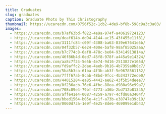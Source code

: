 ```yaml
---
title: Graduates
slug: graduates
caption: Graduate Photo by This Christography
thumbnail: https://ucarecdn.com/0756f52c-1cb2-4de9-bf8b-598c9a3c3a03/
images:
  - https://ucarecdn.com/b7af63bd-f822-4e9a-974f-a40619724123/
  - https://ucarecdn.com/deaf614b-dd94-4144-ac15-43f455e11f81/
  - https://ucarecdn.com/3111fc84-c09f-4308-ba63-839e67641e5b/
  - https://ucarecdn.com/04f32b57-6e24-400e-baf8-98af85025aaa/
  - https://ucarecdn.com/b7c774c8-6af8-478c-be04-93414913814a/
  - https://ucarecdn.com/46f86b4d-0ed7-45f8-978f-a445a9e14324/
  - https://ucarecdn.com/aa8c7f24-5e5b-4e74-9d16-2513827e165d/
  - https://ucarecdn.com/fd9affc2-2dae-4aeb-9b16-4b7359a0b8c7/
  - https://ucarecdn.com/5ba5b3ca-61ba-4f3b-ab3f-5e9678561152/
  - https://ucarecdn.com/7fff67a5-8cab-48bd-9fcc-4b343772ede0/
  - https://ucarecdn.com/44015284-ea85-4442-ae62-43f5b54deee7/
  - https://ucarecdn.com/0f236acb-76e6-4fbc-88ea-d980a96e99a7/
  - https://ucarecdn.com/708c09e4-79bf-4773-a36b-2bd712b81345/
  - https://ucarecdn.com/affe41e4-0087-4259-a797-4cfd80a3404f/
  - https://ucarecdn.com/bbed1564-b05e-4c1f-a73b-e38747e39c19/
  - https://ucarecdn.com/0060d73a-1e9f-4e25-8de6-469099e1db43/
---
```

